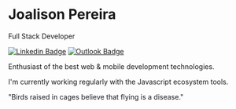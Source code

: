 # Joalison Pereira

Full Stack Developer

[![Linkedin Badge](https://img.shields.io/badge/Linkedin-Joalison%20Pereira-blue)](https://www.linkedin.com/in/joalison-pereira-5b9031158) 
[![Outlook Badge](https://img.shields.io/badge/Email-joalison.pereira@hotmail.com-blue)](mailto:joalison.pereira@hotmail.com)

Enthusiast of the best web & mobile development technologies.

I'm currently working regularly with the Javascript ecosystem tools.

"Birds raised in cages believe that flying is a disease."
